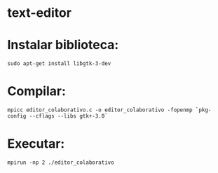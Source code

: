 # text-editor

# Instalar biblioteca:
    sudo apt-get install libgtk-3-dev
# Compilar:
    mpicc editor_colaborativo.c -o editor_colaborativo -fopenmp `pkg-config --cflags --libs gtk+-3.0`
# Executar:
    mpirun -np 2 ./editor_colaborativo
